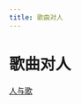 ```yaml
---
title: 歌曲对人
---
```


# 歌曲对人

[人与歌](%E6%AD%8C%E6%9B%B2%E5%AF%B9%E4%BA%BA/%E4%BA%BA%E4%B8%8E%E6%AD%8C%2086b36fc9d9864103b9990631a3305b05.csv)